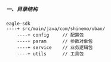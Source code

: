 ##### 一、目录结构
    eagle-sdk
    ----+ src/main/java/com/shinemo/uban/
        ----+ config     // 配置包
        ----+ param      // 参数对象包
        ----+ service    // 业务逻辑包 
        ----+ utils      // 工具包